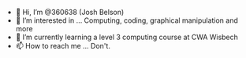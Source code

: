 - 👋 Hi, I’m @360638 (Josh Belson)
- 👀 I’m interested in ... Computing, coding, graphical manipulation and more
- 🌱 I’m currently learning a level 3 computing course at CWA Wisbech
- 📫 How to reach me ... Don't. 

<!---
360638/360638 is a ✨ special ✨ repository because its `README.md` (this file) appears on your GitHub profile.
You can click the Preview link to take a look at your changes.
--->
